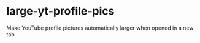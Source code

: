 # large-yt-profile-pics
Make YouTube profile pictures automatically larger when opened in a new tab
